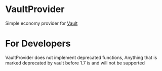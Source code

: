 # VaultProvider
Simple economy provider for [Vault](https://github.com/MilkBowl/Vault)

# For Developers
VaultProvider does not implement deprecated functions,
Anything that is marked deprecated by vault before 1.7 is and will not be supported